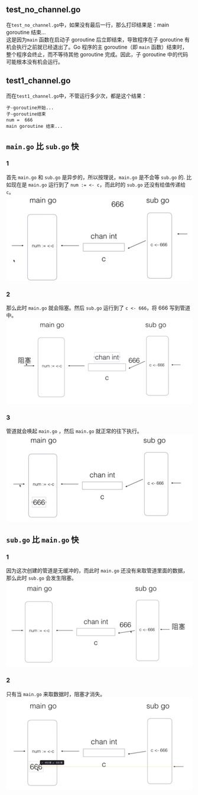 ## test_no_channel.go

在`test_no_channel.go`中，如果没有最后一行，那么打印结果是：main goroutine 结束...  
这是因为`main` 函数在启动子 goroutine 后立即结束，导致程序在子 goroutine 有机会执行之前就已经退出了。Go 程序的主 goroutine（即 `main` 函数）结束时，整个程序会终止，而不等待其他 goroutine 完成。因此，子 goroutine 中的代码可能根本没有机会运行。

## test1_channel.go

而在`test1_channel.go`中，不管运行多少次，都是这个结果：

```sh
子-goroutine开始...
子-goroutine结束
num =  666
main goroutine 结束...
```

## `main.go` 比 `sub.go` 快

### 1

首先 `main.go` 和 `sub.go` 是异步的，所以按理说，`main.go` 是不会等 `sub.go` 的.
比如现在是 `main.go` 运行到了 `num := <- c`，而此时的 `sub.go` 还没有给值传递给 `c`。  
![2](./imgs/2.png)

### 2

那么此时 `main.go` 就会阻塞。然后 `sub.go` 运行到了 `c <- 666`，将 666 写到管道中。  
![3](./imgs/3.png)

### 3

管道就会唤起 `main.go` ，然后 `main.go` 就正常的往下执行。  
![4](./imgs/4.png)

## `sub.go` 比 `main.go` 快

### 1

因为这次创建的管道是无缓冲的，而此时 `main.go` 还没有来取管道里面的数据，那么此时 `sub.go` 会发生阻塞。  
![5](./imgs/5.png)

### 2

只有当 `main.go` 来取数据时，阻塞才消失。  
![6](./imgs/6.png)
